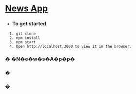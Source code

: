 # [News App](https://github.com/PurpleBooth) 

* ###   To get started
```
  1. git clone
  2. npm install
  3. npm start
  4. Open http://localhost:3000 to view it in the browser.
```

### � �N�e�w�s�A�p�p�
### �
### �
